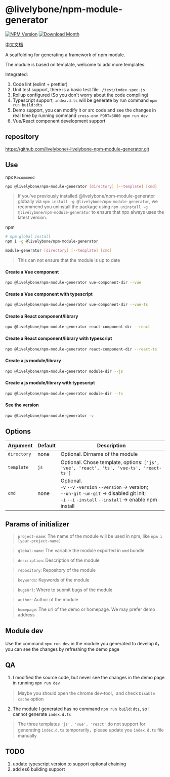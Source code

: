 # @livelybone/npm-module-generator
[![NPM Version](http://img.shields.io/npm/v/@livelybone/npm-module-generator.svg?style=flat-square)](https://www.npmjs.com/package/@livelybone/npm-module-generator)
[![Download Month](http://img.shields.io/npm/dm/@livelybone/npm-module-generator.svg?style=flat-square)](https://www.npmjs.com/package/@livelybone/npm-module-generator)

[中文文档](./README-CN.md)

A scaffolding for generating a framework of npm module.

The module is based on template, welcome to add more templates.

Integrated: 
1. Code lint (eslint + prettier)
2. Unit test support, there is a basic test file `./test/index.spec.js`
3. Rollup configured (So you don't worry about the code compiling)
4. Typescript support, `index.d.ts` will be generate by run command `npm run build:dts`
5. Demo support, you can modify it or src code and see the changes in real time by running command `cross-env PORT=3000 npm run dev`
6. Vue/React component development support

## repository
https://github.com/livelybone/-livelybone-npm-module-generator.git

## Use
npx `Recommend`

```bash
npx @livelybone/npm-module-generator [directory] [--template] [cmd]
```
> If you've previously installed @livelybone/npm-module-generator globally via `npm install -g @livelybone/npm-module-generator`, we recommend you uninstall the package using `npm uninstall -g @livelybone/npm-module-generator` to ensure that npx always uses the latest version.

npm

```bash
# npm global install
npm i -g @livelybone/npm-module-generator

module-generator [directory] [--template] [cmd]
```
> This can not ensure that the module is up to date

#### Create a Vue component

```bash 
npx @livelybone/npm-module-generator vue-component-dir --vue
```

#### Create a Vue component with typescript

```bash 
npx @livelybone/npm-module-generator vue-component-dir --vue-ts
```

#### Create a React component/library

```bash 
npx @livelybone/npm-module-generator react-component-dir --react
```

#### Create a React component/library with typescript

```bash 
npx @livelybone/npm-module-generator react-component-dir --react-ts
```

#### Create a js module/library

```bash 
npx @livelybone/npm-module-generator module-dir --js
```

#### Create a js module/library with typescript

```bash 
npx @livelybone/npm-module-generator module-dir --ts
```

#### See the version

```bash 
npx @livelybone/npm-module-generator -v
```

## Options
|Argument|Default|Description|
|--------|-------|-----------|
|`directory`|none|Optional. Dirname of the module|
|`template`|`js`|Optional. Chose template, options: `['js', 'vue', 'react', 'ts', 'vue-ts', 'react-ts']`|
|`cmd`|none|Optional. <br>`-v` `--v` `-version` `--version` -> version; <br>`--un-git` `-un-git` -> disabled git init; <br>`-i` `--i` `-install` `--install` -> enable npm install<br> |

## Params of initializer

> `project-name`: The name of the module will be used in npm, like `npm i [your-preject-name]`

> `global-name`: The variable the module exported in `umd` bundle

> `description`: Description of the module 

> `repository`: Repository of the module 

> `keywords`: Keywords of the module 

> `bugsUrl`: Where to submit bugs of the module

> `author`: Author of the module

> `homepage`: The url of the demo or homepage. We may prefer demo address 

## Module dev
Use the command `npm run dev` in the module you generated to develop it，you can see the changes by refreshing the demo page

## QA
1. I modified the source code, but never see the changes in the demo page in running `npm run dev`
> Maybe you should open the chrome dev-tool，and check `Disable cache` option

2. The module I generated has no command `npm run build:dts`, so I cannot generate `index.d.ts`
> The three templates `'js', 'vue', 'react'` do not support for generating `index.d.ts` temporarily，please update you `index.d.ts` file manually

## TODO
1. update typescript version to support optional chaining
1. add es6 building support
